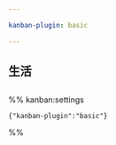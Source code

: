 ```yaml
---

kanban-plugin: basic

---
```


## 生活



## 



## 





%% kanban:settings
```
{"kanban-plugin":"basic"}
```
%%